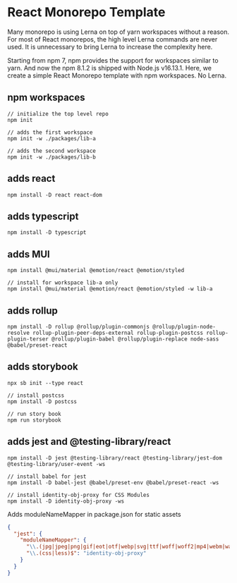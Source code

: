 # React Monorepo Template
Many monorepo is using Lerna on top of yarn workspaces without a reason. For most of React monorepos, the high level Lerna commands are never used. It is unnecessary to bring Lerna to increase the complexity here.

Starting from npm 7, npm provides the support for workspaces similar to yarn. And now the npm 8.1.2 is shipped with Node.js v16.13.1. Here, we create a simple React Monorepo template with npm workspaces. No Lerna.
## npm workspaces
```shell
// initialize the top level repo
npm init 

// adds the first workspace
npm init -w ./packages/lib-a 

// adds the second workspace
npm init -w ./packages/lib-b 
```

## adds react
```shell
npm install -D react react-dom
```
## adds typescript
```shell
npm install -D typescript
```

## adds MUI
```shell
npm install @mui/material @emotion/react @emotion/styled

// install for workspace lib-a only
npm install @mui/material @emotion/react @emotion/styled -w lib-a
```
## adds rollup
```shell
npm install -D rollup @rollup/plugin-commonjs @rollup/plugin-node-resolve rollup-plugin-peer-deps-external rollup-plugin-postcss rollup-plugin-terser @rollup/plugin-babel @rollup/plugin-replace node-sass @babel/preset-react
```
## adds storybook
```shell
npx sb init --type react

// install postcss
npm install -D postcss

// run story book
npm run storybook
```
## adds jest and @testing-library/react
```shell
npm install -D jest @testing-library/react @testing-library/jest-dom @testing-library/user-event -ws

// install babel for jest
npm install -D babel-jest @babel/preset-env @babel/preset-react -ws

// install identity-obj-proxy for CSS Modules
npm install -D identity-obj-proxy -ws
```
Adds moduleNameMapper in package.json for static assets
```json
{
  "jest": {
    "moduleNameMapper": {
      "\\.(jpg|jpeg|png|gif|eot|otf|webp|svg|ttf|woff|woff2|mp4|webm|wav|mp3|m4a|aac|oga)$": "<rootDir>/__mocks__/fileMock.js",
      "\\.(css|less)$": "identity-obj-proxy"
    }
  }
}
```